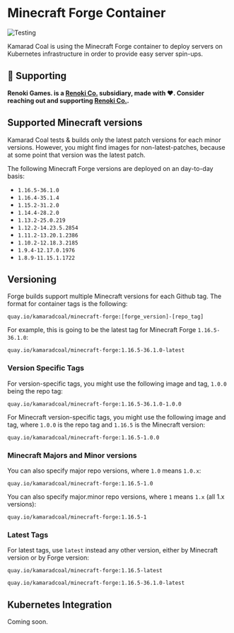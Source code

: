 Minecraft Forge Container
==========================

![Testing](https://github.com/kamarad-coal/minecraft-forge/workflows/Testing/badge.svg?branch=master)

Kamarad Coal is using the Minecraft Forge container to deploy servers on Kubernetes infrastructure in order to provide easy server spin-ups.

## 🤝 Supporting

**Renoki Games. is a [Renoki Co.](https://github.com/renoki-co) subsidiary, made with ❤. Consider reaching out and supporting [Renoki Co.](https://github.com/renoki-co).**

## Supported Minecraft versions

Kamarad Coal tests & builds only the latest patch versions for each minor versions. However, you might find images for non-latest-patches, because at some point that version was the latest patch.

The following Minecraft Forge versions are deployed on an day-to-day basis:

- `1.16.5-36.1.0`
- `1.16.4-35.1.4`
- `1.15.2-31.2.0`
- `1.14.4-28.2.0`
- `1.13.2-25.0.219`
- `1.12.2-14.23.5.2854`
- `1.11.2-13.20.1.2386`
- `1.10.2-12.18.3.2185`
- `1.9.4-12.17.0.1976`
- `1.8.9-11.15.1.1722`

## Versioning

Forge builds support multiple Minecraft versions for each Github tag. The format for container tags is the following:

```
quay.io/kamaradcoal/minecraft-forge:[forge_version]-[repo_tag]
```

For example, this is going to be the latest tag for Minecraft Forge `1.16.5-36.1.0`:

```
quay.io/kamaradcoal/minecraft-forge:1.16.5-36.1.0-latest
```

### Version Specific Tags

For version-specific tags, you might use the following image and tag, `1.0.0` being the repo tag:

```
quay.io/kamaradcoal/minecraft-forge:1.16.5-36.1.0-1.0.0
```

For Minecraft version-specific tags, you might use the following image and tag, where `1.0.0` is the repo tag and `1.16.5` is the Minecraft version:

```
quay.io/kamaradcoal/minecraft-forge:1.16.5-1.0.0
```

### Minecraft Majors and Minor versions

You can also specify major repo versions, where `1.0` means `1.0.x`:

```
quay.io/kamaradcoal/minecraft-forge:1.16.5-1.0
```

You can also specify major.minor repo versions, where `1` means `1.x` (all 1.x versions):

```
quay.io/kamaradcoal/minecraft-forge:1.16.5-1
```

### Latest Tags

For latest tags, use `latest` instead any other version, either by Minecraft version or by Forge version:

```
quay.io/kamaradcoal/minecraft-forge:1.16.5-latest
```

```
quay.io/kamaradcoal/minecraft-forge:1.16.5-36.1.0-latest
```

## Kubernetes Integration

Coming soon.
